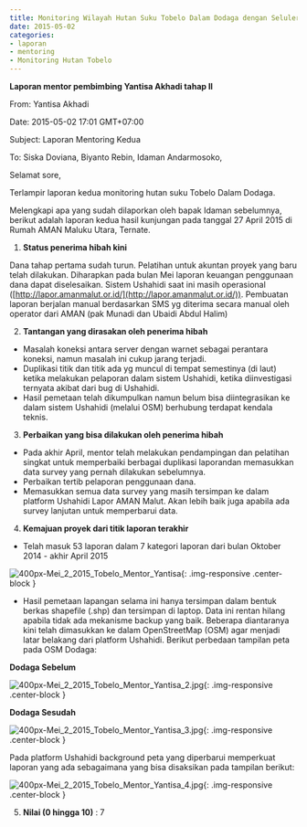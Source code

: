 ```yaml
---
title: Monitoring Wilayah Hutan Suku Tobelo Dalam Dodaga dengan Seluler - Mentoring 2 Mei 2015
date: 2015-05-02
categories:
- laporan
- mentoring
- Monitoring Hutan Tobelo
---
```


**Laporan mentor pembimbing Yantisa Akhadi tahap II**

From: Yantisa Akhadi 

Date: 2015-05-02 17:01 GMT+07:00 

Subject: Laporan Mentoring Kedua 

To: Siska Doviana, Biyanto Rebin, Idaman Andarmosoko,

Selamat sore,

Terlampir laporan kedua monitoring hutan suku Tobelo Dalam Dodaga.

Melengkapi apa yang sudah dilaporkan oleh bapak Idaman sebelumnya, berikut adalah laporan kedua hasil kunjungan pada tanggal 27 April 2015 di Rumah AMAN Maluku Utara, Ternate.

1. **Status penerima hibah kini**

Dana tahap pertama sudah turun. Pelatihan untuk akuntan proyek yang baru telah dilakukan. Diharapkan pada bulan Mei laporan keuangan penggunaan dana dapat diselesaikan. Sistem Ushahidi saat ini masih operasional ([http://lapor.amanmalut.or.id/](http://lapor.amanmalut.or.id/)). Pembuatan laporan berjalan manual berdasarkan SMS yg diterima secara manual oleh operator dari AMAN (pak Munadi dan Ubaidi Abdul Halim)

2. **Tantangan yang dirasakan oleh penerima hibah**

* Masalah koneksi antara server dengan warnet sebagai perantara koneksi, namun masalah ini cukup jarang terjadi.
* Duplikasi titik dan titik ada yg muncul di tempat semestinya (di laut) ketika melakukan pelaporan dalam sistem Ushahidi, ketika diinvestigasi ternyata akibat dari bug di Ushahidi.
* Hasil pemetaan telah dikumpulkan namun belum bisa diintegrasikan ke dalam sistem Ushahidi (melalui OSM) berhubung terdapat kendala teknis.

3. **Perbaikan yang bisa dilakukan oleh penerima hibah**

* Pada akhir April, mentor telah melakukan pendampingan dan pelatihan singkat untuk memperbaiki berbagai duplikasi laporandan memasukkan data survey yang pernah dilakukan sebelumnya.
* Perbaikan tertib pelaporan penggunaan dana.
* Memasukkan semua data survey yang masih tersimpan ke dalam platform Ushahidi Lapor AMAN Malut. Akan lebih baik juga apabila ada survey lanjutan untuk memperbarui data.

4. **Kemajuan proyek dari titik laporan terakhir**

* Telah masuk 53 laporan dalam 7 kategori laporan dari bulan Oktober 2014 - akhir April 2015

![400px-Mei_2_2015_Tobelo_Mentor_Yantisa](/uploads/400px-Mei_2_2015_Tobelo_Mentor_Yantisa){: .img-responsive .center-block }

* Hasil pemetaan lapangan selama ini hanya tersimpan dalam bentuk berkas shapefile (.shp) dan tersimpan di laptop. Data ini rentan hilang apabila tidak ada mekanisme backup yang baik. Beberapa diantaranya kini telah dimasukkan ke dalam OpenStreetMap (OSM) agar menjadi latar belakang dari platform Ushahidi. Berikut perbedaan tampilan peta pada OSM Dodaga:

**Dodaga Sebelum**

![400px-Mei_2_2015_Tobelo_Mentor_Yantisa_2.jpg](/uploads/400px-Mei_2_2015_Tobelo_Mentor_Yantisa_2.jpg){: .img-responsive .center-block }

**Dodaga Sesudah**

![400px-Mei_2_2015_Tobelo_Mentor_Yantisa_3.jpg](/uploads/400px-Mei_2_2015_Tobelo_Mentor_Yantisa_3.jpg){: .img-responsive .center-block }

Pada platform Ushahidi background peta yang diperbarui memperkuat laporan yang ada sebagaimana yang bisa disaksikan pada tampilan berikut:

![400px-Mei_2_2015_Tobelo_Mentor_Yantisa_4.jpg](/uploads/400px-Mei_2_2015_Tobelo_Mentor_Yantisa_4.jpg){: .img-responsive .center-block }

5. **Nilai (0 hingga 10)** : 7
